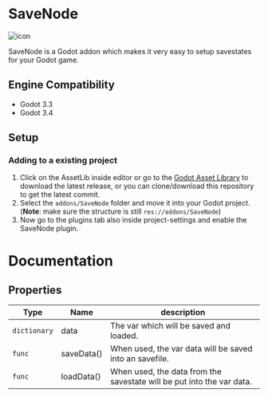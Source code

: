 # SaveNode

![icon](https://user-images.githubusercontent.com/96730892/147491598-49396596-4f0f-4e4e-ba83-aac5eec34682.png)

SaveNode is a Godot addon which makes it very easy to setup savestates for your Godot game.

## Engine Compatibility
* Godot 3.3
* Godot 3.4

## Setup

### Adding to a existing project

1. Click on the AssetLib inside editor or go to the [Godot Asset Library](https://godotengine.org/asset-library/asset/425) to download the latest release, or you can clone/download this repository to get the latest commit.
2. Select the `addons/SaveNode` folder and move it into your Godot project. 
(**Note**: make sure the structure is still `res://addons/SaveNode`)
4. Now go to the plugins tab also inside project-settings and enable the SaveNode plugin.

# Documentation

## Properties
|Type|Name|description|
|----|----|-----------|
|`dictionary`|data|The var which will be saved and loaded.|
|`func`|saveData()|When used, the var data will be saved into an savefile.|
|`func`|loadData()|When used, the data from the savestate will be put into the var data.|
